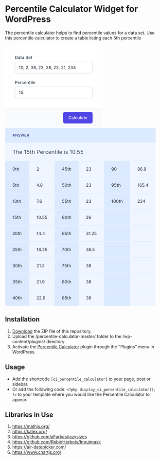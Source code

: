 # Percentile Calculator Widget for WordPress

The percentile calculator helps to find percentile values for a data set. Use this percentile calculator to create a table listing each 5th percentile

![Percentile Calculator Input Form](/assets/images/screenshot-1.png "Percentile Calculator Input Form")
![Percentile Calculator Calculation Results](/assets/images/screenshot-2.png "Percentile Calculator Calculation Results")

## Installation

1. [Download](https://github.com/pub-calculator-io/percentile-calculator/archive/refs/heads/master.zip) the ZIP file of this repository.
2. Upload the /percentile-calculator-master/ folder to the /wp-content/plugins/ directory.
3. Activate the [Percentile Calculator](https://www.calculator.io/percentile-calculator/ "Percentile Calculator Homepage") plugin through the "Plugins" menu in WordPress.

## Usage
* Add the shortcode `[ci_percentile_calculator]` to your page, post or sidebar.
* Or add the following code: `<?php display_ci_percentile_calculator(); ?>` to your template where you would like the Percentile Calculator to appear.

## Libraries in Use
1. https://mathjs.org/
2. https://katex.org/
3. https://github.com/aFarkas/lazysizes
4. https://github.com/RobinHerbots/Inputmask
5. https://air-datepicker.com/
6. https://www.chartjs.org/
